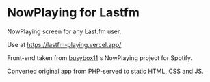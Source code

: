 # NowPlaying for Lastfm
NowPlaying screen for any Last.fm user.

Use at https://lastfm-playing.vercel.app/

Front-end taken from [busybox11](https://github.com/busybox11/NowPlaying-for-Spotify/)'s NowPlaying project for Spotify.

Converted original app from PHP-served to static HTML, CSS and JS.
